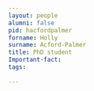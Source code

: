 ```yaml
---
layout: people
alumni: false
pid: hacfordpalmer
forname: Holly
surname: Acford-Palmer
title: PhD student
Important-fact: 
tags:
  
---
```


